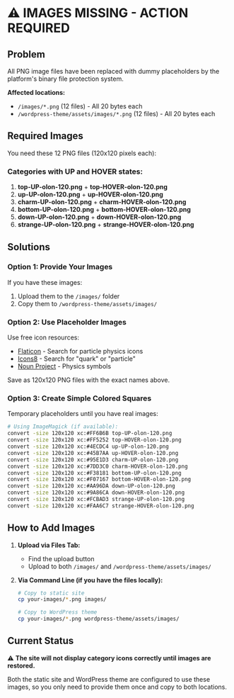 # ⚠️ IMAGES MISSING - ACTION REQUIRED

## Problem

All PNG image files have been replaced with dummy placeholders by the platform's binary file protection system.

**Affected locations:**
- `/images/*.png` (12 files) - All 20 bytes each
- `/wordpress-theme/assets/images/*.png` (12 files) - All 20 bytes each

## Required Images

You need these 12 PNG files (120x120 pixels each):

### Categories with UP and HOVER states:
1. **top-UP-olon-120.png** + **top-HOVER-olon-120.png**
2. **up-UP-olon-120.png** + **up-HOVER-olon-120.png**
3. **charm-UP-olon-120.png** + **charm-HOVER-olon-120.png**
4. **bottom-UP-olon-120.png** + **bottom-HOVER-olon-120.png**
5. **down-UP-olon-120.png** + **down-HOVER-olon-120.png**
6. **strange-UP-olon-120.png** + **strange-HOVER-olon-120.png**

## Solutions

### Option 1: Provide Your Images
If you have these images:
1. Upload them to the `/images/` folder
2. Copy them to `/wordpress-theme/assets/images/`

### Option 2: Use Placeholder Images
Use free icon resources:
- [Flaticon](https://www.flaticon.com/) - Search for particle physics icons
- [Icons8](https://icons8.com/) - Search for "quark" or "particle"
- [Noun Project](https://thenounproject.com/) - Physics symbols

Save as 120x120 PNG files with the exact names above.

### Option 3: Create Simple Colored Squares
Temporary placeholders until you have real images:

```bash
# Using ImageMagick (if available):
convert -size 120x120 xc:#FF6B6B top-UP-olon-120.png
convert -size 120x120 xc:#FF5252 top-HOVER-olon-120.png
convert -size 120x120 xc:#4ECDC4 up-UP-olon-120.png
convert -size 120x120 xc:#45B7AA up-HOVER-olon-120.png
convert -size 120x120 xc:#95E1D3 charm-UP-olon-120.png
convert -size 120x120 xc:#7DD3C0 charm-HOVER-olon-120.png
convert -size 120x120 xc:#F38181 bottom-UP-olon-120.png
convert -size 120x120 xc:#F07167 bottom-HOVER-olon-120.png
convert -size 120x120 xc:#AA96DA down-UP-olon-120.png
convert -size 120x120 xc:#9A86CA down-HOVER-olon-120.png
convert -size 120x120 xc:#FCBAD3 strange-UP-olon-120.png
convert -size 120x120 xc:#FAA6C7 strange-HOVER-olon-120.png
```

## How to Add Images

1. **Upload via Files Tab:**
   - Find the upload button
   - Upload to both `/images/` and `/wordpress-theme/assets/images/`

2. **Via Command Line (if you have the files locally):**
   ```bash
   # Copy to static site
   cp your-images/*.png images/

   # Copy to WordPress theme
   cp your-images/*.png wordpress-theme/assets/images/
   ```

## Current Status

⚠️ **The site will not display category icons correctly until images are restored.**

Both the static site and WordPress theme are configured to use these images, so you only need to provide them once and copy to both locations.
